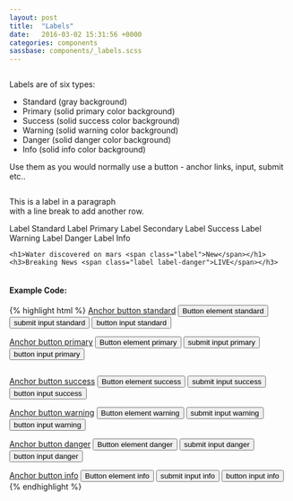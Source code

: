 ```yaml
---
layout: post
title:  "Labels"
date:   2016-03-02 15:31:56 +0000
categories: components
sassbase: components/_labels.scss
---
```


<div class="row column">
    <p class="lead-text">Labels are of six types:</p>
    <ul>
        <li>Standard (gray background)</li>
        <li>Primary (solid primary color background)</li>
        <li>Success (solid success color background)</li>
        <li>Warning (solid warning color background)</li>
        <li>Danger (solid danger color background)</li>
        <li>Info (solid info color background)</li>
    </ul>
    <p>Use them as you would normally use a button - anchor links, input, submit etc..</p>
</div>

<div class="row column">
    <p>This is a <span class="label">label</span> in a paragraph<br> with a line break to add another row.</p>
    <span class="label">Label Standard</span>
    <span class="label label-primary">Label Primary</span>
    <span class="label label-secondary">Label Secondary</span>
    <span class="label label-success">Label Success</span>
    <span class="label label-warning">Label Warning</span>
    <span class="label label-danger">Label Danger</span>
    <span class="label label-info">Label Info</span>

    <h1>Water discovered on mars <span class="label">New</span></h1>
    <h3>Breaking News <span class="label label-danger">LIVE</span></h3>
</div>


<div class="row column">
<h4>Example Code:</h4>
{% highlight html %}
<!-- Outline (Standard) Buttons: -->
<a class="button" href="#">Anchor button standard</a>
<button>Button element standard</button>
<input type="submit" value="submit input standard">
<input type="button" value="button input standard">

<!-- Primary Buttons: -->
<a class="button button-primary" href="#">Anchor button primary</a>
<button class="button-primary">Button element primary</button>
<input class="button-primary" type="submit" value="submit input primary">
<input class="button-primary" type="button" value="button input primary">
</div>

<!-- Success Buttons: -->
<a class="button button-success" href="#">Anchor button success</a>
<button class="button-success">Button element success</button>
<input class="button-success" type="submit" value="submit input success">
<input class="button-success" type="button" value="button input success">

<!-- Warning Buttons: -->
<a class="button button-warning" href="#">Anchor button warning</a>
<button class="button-warning">Button element warning</button>
<input class="button-warning" type="submit" value="submit input warning">
<input class="button-warning" type="button" value="button input warning">

<!-- Danger Buttons: -->
<a class="button button-danger" href="#">Anchor button danger</a>
<button class="button-danger">Button element danger</button>
<input class="button-danger" type="submit" value="submit input danger">
<input class="button-danger" type="button" value="button input danger">

<!-- info Buttons: -->
<a class="button button-info" href="#">Anchor button info</a>
<button class="button-info">Button element info</button>
<input class="button-info" type="submit" value="submit input info">
<input class="button-info" type="button" value="button input info">
{% endhighlight %}
</div>